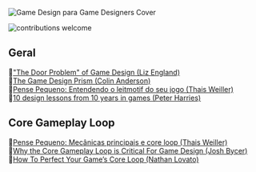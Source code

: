 ![Game Design para Game Designers Cover](https://github.com/baptixta/game-design-refs/blob/main/images/artigos.png "Cover")

![contributions welcome](https://camo.githubusercontent.com/f5054ffcd4245c10d3ec85ef059e07aacf787b560f83ad4aec2236364437d097/68747470733a2f2f696d672e736869656c64732e696f2f62616467652f636f6e747269627574696f6e732d77656c636f6d652d627269676874677265656e2e7376673f7374796c653d666c6174)

## Geral
📄["The Door Problem" of Game Design (Liz England)](https://www.gamedeveloper.com/design/-quot-the-door-problem-quot-of-game-design)<br>
📄[The Game Design Prism (Colin Anderson)](https://www.gamedeveloper.com/blogs/the-game-design-prism)<br>
📄[Pense Pequeno: Entendendo o leitmotif do seu jogo (Thais Weiller)](https://medium.com/game-start/pense-pequeno-entendendo-o-leitmotif-seu-jogo-15c98e08b8ae)<br>
📄[10 design lessons from 10 years in games (Peter Harries)](https://www.gamedeveloper.com/blogs/10-design-lessons-from-10-years-in-games)<br>
## Core Gameplay Loop
📄[Pense Pequeno: Mecânicas principais e core loop (Thais Weiller)](https://medium.com/game-start/pense-pequeno-mecânicas-principais-e-core-loop-78178b001429)<br>
📄[Why the Core Gameplay Loop is Critical For Game Design (Josh Bycer)](https://www.gamedeveloper.com/business/why-the-core-gameplay-loop-is-critical-for-game-design)<br>
📄[How To Perfect Your Game’s Core Loop (Nathan Lovato)](https://gameanalytics.com/blog/how-to-perfect-your-games-core-loop/)<br>
